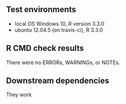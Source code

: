 ## Test environments
* local OS Windows 10, R version 3.3.0
* ubuntu 12.04.5 (on travis-ci), R 3.3.0

## R CMD check results
There were no ERRORs, WARNINGs, or NOTEs.

## Downstream dependencies
They work
